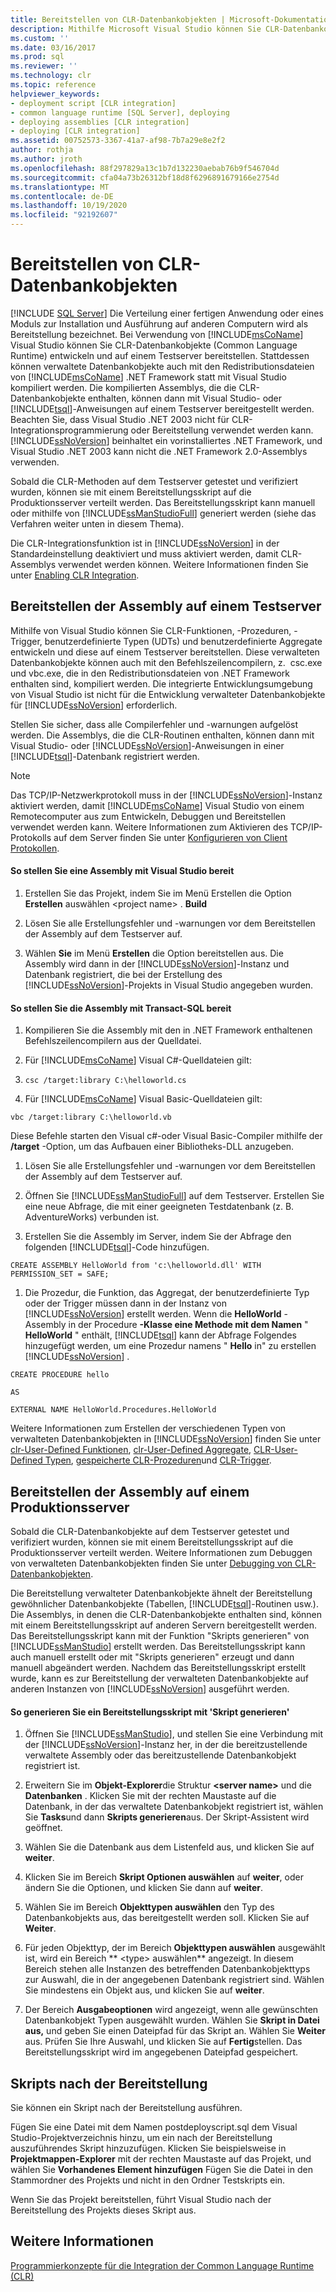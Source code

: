 ```yaml
---
title: Bereitstellen von CLR-Datenbankobjekten | Microsoft-Dokumentation
description: Mithilfe Microsoft Visual Studio können Sie CLR-Datenbankobjekte für SQL Server entwickeln, auf einem Test Server bereitstellen und Sie an Produktionsserver verteilen.
ms.custom: ''
ms.date: 03/16/2017
ms.prod: sql
ms.reviewer: ''
ms.technology: clr
ms.topic: reference
helpviewer_keywords:
- deployment script [CLR integration]
- common language runtime [SQL Server], deploying
- deploying assemblies [CLR integration]
- deploying [CLR integration]
ms.assetid: 00752573-3367-41a7-af98-7b7a29e8e2f2
author: rothja
ms.author: jroth
ms.openlocfilehash: 88f297829a13c1b7d132230aebab76b9f546704d
ms.sourcegitcommit: cfa04a73b26312bf18d8f6296891679166e2754d
ms.translationtype: MT
ms.contentlocale: de-DE
ms.lasthandoff: 10/19/2020
ms.locfileid: "92192607"
---
```

# <a name="deploying-clr-database-objects"></a>Bereitstellen von CLR-Datenbankobjekten
 [!INCLUDE [SQL Server](../../includes/applies-to-version/sqlserver.md)]
  Die Verteilung einer fertigen Anwendung oder eines Moduls zur Installation und Ausführung auf anderen Computern wird als Bereitstellung bezeichnet. Bei Verwendung von [!INCLUDE[msCoName](../../includes/msconame-md.md)] Visual Studio können Sie CLR-Datenbankobjekte (Common Language Runtime) entwickeln und auf einem Testserver bereitstellen. Stattdessen können verwaltete Datenbankobjekte auch mit den Redistributionsdateien von [!INCLUDE[msCoName](../../includes/msconame-md.md)] .NET Framework statt mit Visual Studio kompiliert werden. Die kompilierten Assemblys, die die CLR-Datenbankobjekte enthalten, können dann mit Visual Studio- oder [!INCLUDE[tsql](../../includes/tsql-md.md)]-Anweisungen auf einem Testserver bereitgestellt werden. Beachten Sie, dass Visual Studio .NET 2003 nicht für CLR-Integrationsprogrammierung oder Bereitstellung verwendet werden kann. [!INCLUDE[ssNoVersion](../../includes/ssnoversion-md.md)] beinhaltet ein vorinstalliertes .NET Framework, und Visual Studio .NET 2003 kann nicht die .NET Framework 2.0-Assemblys verwenden.  
  
 Sobald die CLR-Methoden auf dem Testserver getestet und verifiziert wurden, können sie mit einem Bereitstellungsskript auf die Produktionsserver verteilt werden. Das Bereitstellungsskript kann manuell oder mithilfe von [!INCLUDE[ssManStudioFull](../../includes/ssmanstudiofull-md.md)] generiert werden (siehe das Verfahren weiter unten in diesem Thema).  
  
 Die CLR-Integrationsfunktion ist in [!INCLUDE[ssNoVersion](../../includes/ssnoversion-md.md)] in der Standardeinstellung deaktiviert und muss aktiviert werden, damit CLR-Assemblys verwendet werden können. Weitere Informationen finden Sie unter [Enabling CLR Integration](../../relational-databases/clr-integration/clr-integration-enabling.md).  
  
## <a name="deploying-the-assembly-to-the-test-server"></a>Bereitstellen der Assembly auf einem Testserver  
 Mithilfe von Visual Studio können Sie CLR-Funktionen, -Prozeduren, -Trigger, benutzerdefinierte Typen (UDTs) und benutzerdefinierte Aggregate entwickeln und diese auf einem Testserver bereitstellen. Diese verwalteten Datenbankobjekte können auch mit den Befehlszeilencompilern, z.  csc.exe und vbc.exe, die in den Redistributionsdateien von .NET Framework enthalten sind, kompiliert werden. Die integrierte Entwicklungsumgebung von Visual Studio ist nicht für die Entwicklung verwalteter Datenbankobjekte für [!INCLUDE[ssNoVersion](../../includes/ssnoversion-md.md)] erforderlich.  
  
 Stellen Sie sicher, dass alle Compilerfehler und -warnungen aufgelöst werden. Die Assemblys, die die CLR-Routinen enthalten, können dann mit Visual Studio- oder [!INCLUDE[ssNoVersion](../../includes/ssnoversion-md.md)]-Anweisungen in einer [!INCLUDE[tsql](../../includes/tsql-md.md)]-Datenbank registriert werden.  
  
> [!NOTE]  
>  Das TCP/IP-Netzwerkprotokoll muss in der [!INCLUDE[ssNoVersion](../../includes/ssnoversion-md.md)]-Instanz aktiviert werden, damit [!INCLUDE[msCoName](../../includes/msconame-md.md)] Visual Studio von einem Remotecomputer aus zum Entwickeln, Debuggen und Bereitstellen verwendet werden kann. Weitere Informationen zum Aktivieren des TCP/IP-Protokolls auf dem Server finden Sie unter [Konfigurieren von Client Protokollen](../../database-engine/configure-windows/configure-client-protocols.md).  
  
#### <a name="to-deploy-the-assembly-using-visual-studio"></a>So stellen Sie eine Assembly mit Visual Studio bereit  
  
1.  Erstellen Sie das Projekt, indem Sie im Menü Erstellen die Option **Erstellen** auswählen \<project name> . **Build**  
  
2.  Lösen Sie alle Erstellungsfehler und -warnungen vor dem Bereitstellen der Assembly auf dem Testserver auf.  
  
3.  Wählen **Sie** im Menü **Erstellen** die Option bereitstellen aus. Die Assembly wird dann in der [!INCLUDE[ssNoVersion](../../includes/ssnoversion-md.md)]-Instanz und Datenbank registriert, die bei der Erstellung des [!INCLUDE[ssNoVersion](../../includes/ssnoversion-md.md)]-Projekts in Visual Studio angegeben wurden.  

#### <a name="to-deploy-the-assembly-using-transact-sql"></a>So stellen Sie die Assembly mit Transact-SQL bereit  
  
1.  Kompilieren Sie die Assembly mit den in .NET Framework enthaltenen Befehlszeilencompilern aus der Quelldatei.  
  
2.  Für [!INCLUDE[msCoName](../../includes/msconame-md.md)] Visual C#-Quelldateien gilt:  
  
3.  `csc /target:library C:\helloworld.cs`  
  
4.  Für [!INCLUDE[msCoName](../../includes/msconame-md.md)] Visual Basic-Quelldateien gilt:  
  
 `vbc /target:library C:\helloworld.vb`  
  
 Diese Befehle starten den Visual c#-oder Visual Basic-Compiler mithilfe der **/target** -Option, um das Aufbauen einer Bibliotheks-DLL anzugeben.  
  
1.  Lösen Sie alle Erstellungsfehler und -warnungen vor dem Bereitstellen der Assembly auf dem Testserver auf.  
  
2.  Öffnen Sie [!INCLUDE[ssManStudioFull](../../includes/ssmanstudiofull-md.md)] auf dem Testserver. Erstellen Sie eine neue Abfrage, die mit einer geeigneten Testdatenbank (z. B. AdventureWorks) verbunden ist.  
  
3.  Erstellen Sie die Assembly im Server, indem Sie der Abfrage den folgenden [!INCLUDE[tsql](../../includes/tsql-md.md)]-Code hinzufügen.  
  
 `CREATE ASSEMBLY HelloWorld from 'c:\helloworld.dll' WITH PERMISSION_SET = SAFE;`  
  
1.  Die Prozedur, die Funktion, das Aggregat, der benutzerdefinierte Typ oder der Trigger müssen dann in der Instanz von [!INCLUDE[ssNoVersion](../../includes/ssnoversion-md.md)] erstellt werden. Wenn die **HelloWorld** -Assembly in der Procedure **-Klasse eine Methode mit dem Namen** " **HelloWorld** " enthält, [!INCLUDE[tsql](../../includes/tsql-md.md)] kann der Abfrage Folgendes hinzugefügt werden, um eine Prozedur namens " **Hello** in" zu erstellen [!INCLUDE[ssNoVersion](../../includes/ssnoversion-md.md)] .  
  
 `CREATE PROCEDURE hello`  
  
 `AS`  
  
 `EXTERNAL NAME HelloWorld.Procedures.HelloWorld`  
  
 Weitere Informationen zum Erstellen der verschiedenen Typen von verwalteten Datenbankobjekten in [!INCLUDE[ssNoVersion](../../includes/ssnoversion-md.md)] finden Sie unter [clr-User-Defined Funktionen](../../relational-databases/clr-integration-database-objects-user-defined-functions/clr-user-defined-functions.md), [clr-User-Defined Aggregate](../../relational-databases/clr-integration-database-objects-user-defined-functions/clr-user-defined-aggregates.md), [CLR-User-Defined Typen](../../relational-databases/clr-integration-database-objects-user-defined-types/clr-user-defined-types.md), [gespeicherte CLR-Prozeduren](/dotnet/framework/data/adonet/sql/clr-stored-procedures)und [CLR-Trigger](/dotnet/framework/data/adonet/sql/clr-triggers).  
  
## <a name="deploying-the-assembly-to-production-servers"></a>Bereitstellen der Assembly auf einem Produktionsserver  
 Sobald die CLR-Datenbankobjekte auf dem Testserver getestet und verifiziert wurden, können sie mit einem Bereitstellungsskript auf die Produktionsserver verteilt werden. Weitere Informationen zum Debuggen von verwalteten Datenbankobjekten finden Sie unter [Debugging von CLR-Datenbankobjekten](../../relational-databases/clr-integration/debugging-clr-database-objects.md).  
  
 Die Bereitstellung verwalteter Datenbankobjekte ähnelt der Bereitstellung gewöhnlicher Datenbankobjekte (Tabellen, [!INCLUDE[tsql](../../includes/tsql-md.md)]-Routinen usw.). Die Assemblys, in denen die CLR-Datenbankobjekte enthalten sind, können mit einem Bereitstellungsskript auf anderen Servern bereitgestellt werden. Das Bereitstellungsskript kann mit der Funktion "Skripts generieren" von [!INCLUDE[ssManStudio](../../includes/ssmanstudio-md.md)] erstellt werden. Das Bereitstellungsskript kann auch manuell erstellt oder mit "Skripts generieren" erzeugt und dann manuell abgeändert werden. Nachdem das Bereitstellungsskript erstellt wurde, kann es zur Bereitstellung der verwalteten Datenbankobjekte auf anderen Instanzen von [!INCLUDE[ssNoVersion](../../includes/ssnoversion-md.md)] ausgeführt werden.  
  
#### <a name="to-generate-a-deployment-script-using-generate-scripts"></a>So generieren Sie ein Bereitstellungsskript mit 'Skript generieren'  
  
1.  Öffnen Sie [!INCLUDE[ssManStudio](../../includes/ssmanstudio-md.md)], und stellen Sie eine Verbindung mit der [!INCLUDE[ssNoVersion](../../includes/ssnoversion-md.md)]-Instanz her, in der die bereitzustellende verwaltete Assembly oder das bereitzustellende Datenbankobjekt registriert ist.  
  
2.  Erweitern Sie im **Objekt-Explorer**die Struktur **\<server name>** und die **Datenbanken** . Klicken Sie mit der rechten Maustaste auf die Datenbank, in der das verwaltete Datenbankobjekt registriert ist, wählen Sie **Tasks**und dann **Skripts generieren**aus. Der Skript-Assistent wird geöffnet.  
  
3.  Wählen Sie die Datenbank aus dem Listenfeld aus, und klicken Sie auf **weiter**.  
  
4.  Klicken Sie im Bereich **Skript Optionen auswählen** auf **weiter**, oder ändern Sie die Optionen, und klicken Sie dann auf **weiter**.  
  
5.  Wählen Sie im Bereich **Objekttypen auswählen** den Typ des Datenbankobjekts aus, das bereitgestellt werden soll. Klicken Sie auf **Weiter**.  
  
6.  Für jeden Objekttyp, der im Bereich **Objekttypen auswählen** ausgewählt ist, wird ein Bereich ** \<type> auswählen** angezeigt. In diesem Bereich stehen alle Instanzen des betreffenden Datenbankobjekttyps zur Auswahl, die in der angegebenen Datenbank registriert sind. Wählen Sie mindestens ein Objekt aus, und klicken Sie auf **weiter**.  
  
7.  Der Bereich **Ausgabeoptionen** wird angezeigt, wenn alle gewünschten Datenbankobjekt Typen ausgewählt wurden. Wählen Sie **Skript in Datei aus,** und geben Sie einen Dateipfad für das Skript an. Wählen Sie **Weiter** aus. Prüfen Sie Ihre Auswahl, und klicken Sie auf **Fertig**stellen. Das Bereitstellungsskript wird im angegebenen Dateipfad gespeichert.  
  
## <a name="post-deployment-scripts"></a>Skripts nach der Bereitstellung  
 Sie können ein Skript nach der Bereitstellung ausführen.  
  
 Fügen Sie eine Datei mit dem Namen postdeployscript.sql dem Visual Studio-Projektverzeichnis hinzu, um ein nach der Bereitstellung auszuführendes Skript hinzuzufügen. Klicken Sie beispielsweise in **Projektmappen-Explorer** mit der rechten Maustaste auf das Projekt, und wählen Sie **Vorhandenes Element hinzufügen** Fügen Sie die Datei in den Stammordner des Projekts und nicht in den Ordner Testskripts ein.  
  
 Wenn Sie das Projekt bereitstellen, führt Visual Studio nach der Bereitstellung des Projekts dieses Skript aus.  
  
## <a name="see-also"></a>Weitere Informationen  
 [Programmierkonzepte für die Integration der Common Language Runtime &#40;CLR&#41;](../../relational-databases/clr-integration/common-language-runtime-clr-integration-programming-concepts.md)  
  
